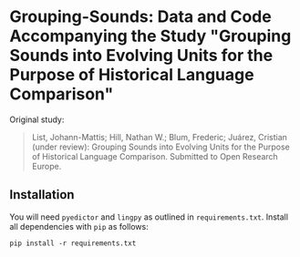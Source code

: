 # Grouping-Sounds: Data and Code Accompanying the Study "Grouping Sounds into Evolving Units for the Purpose of Historical Language Comparison"

Original study:

> List, Johann-Mattis; Hill, Nathan W.; Blum, Frederic; Juárez, Cristian (under review): Grouping Sounds into Evolving Units for the Purpose of Historical Language Comparison. Submitted to Open Research Europe.

## Installation

You will need `pyedictor` and `lingpy` as outlined in `requirements.txt`. Install all dependencies with `pip` as follows:

```
pip install -r requirements.txt
```
